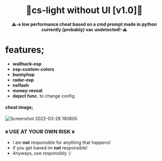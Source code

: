 <div align=center>
  
  # 💎cs-light without UI [v1.0]💎
  
  **⚠️-a low performance cheat based on a cmd prompt made in python currently (probably) vac undetected!-⚠️** 
  
</div>


# features;
 - **wallhack-esp**
 - **esp-custom-colors**
 - **bunnyhop**
 - **radar-esp**
 - **noflash**
 - **money-reveal**
 - **deject func.** to change config

#### cheat image;
![Screenshot 2022-03-28 190805](https://user-images.githubusercontent.com/81589649/160450598-161d38d0-ad00-4844-893f-ab5ba0f8e6ea.png)

### 💀 USE AT YOUR OWN RISK 💀
- I am **not** responsible for anything that happens!
- if you get baned im **not** responsible!
- Anyways, use responsibly :)
 
